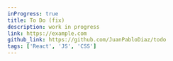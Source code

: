 ```yaml
---
inProgress: true
title: To Do (fix)
description: work in progress
link: https://example.com
github_link: https://github.com/JuanPabloDiaz/todo
tags: ['React', 'JS', 'CSS']
---
```

